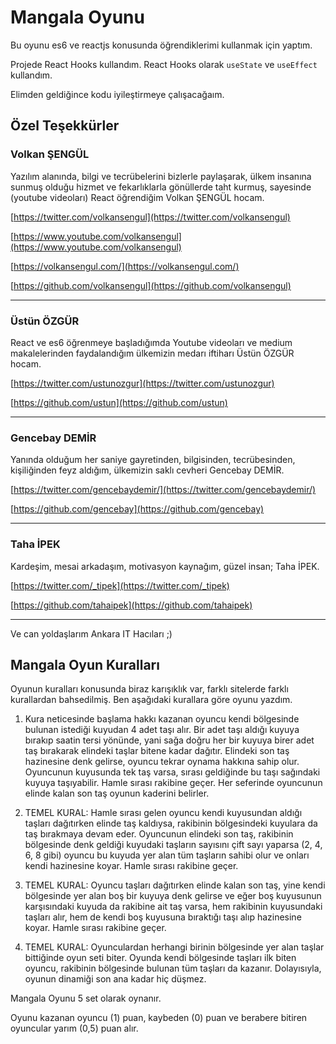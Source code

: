 # Mangala Oyunu

Bu oyunu es6 ve reactjs konusunda öğrendiklerimi kullanmak için yaptım.

Projede React Hooks kullandım. React Hooks olarak `useState` ve `useEffect` kullandım.

Elimden geldiğince kodu iyileştirmeye çalışacağaım. 

## Özel Teşekkürler

### Volkan ŞENGÜL
Yazılım alanında, bilgi ve tecrübelerini bizlerle paylaşarak, ülkem insanına sunmuş olduğu hizmet ve fekarlıklarla gönüllerde taht kurmuş, sayesinde (youtube videoları) React öğrendiğim Volkan ŞENGÜL hocam. 

[https://twitter.com/volkansengul](https://twitter.com/volkansengul)

[https://www.youtube.com/volkansengul](https://www.youtube.com/volkansengul)

[https://volkansengul.com/](https://volkansengul.com/)

[https://github.com/volkansengul](https://github.com/volkansengul)

---

### Üstün ÖZGÜR
React ve es6 öğrenmeye başladığımda Youtube videoları ve medium makalelerinden faydalandığım ülkemizin medarı iftiharı Üstün ÖZGÜR hocam.

[https://twitter.com/ustunozgur](https://twitter.com/ustunozgur)

[https://github.com/ustun](https://github.com/ustun)

---

### Gencebay DEMİR
Yanında olduğum her saniye gayretinden, bilgisinden, tecrübesinden, kişiliğinden feyz aldığım, ülkemizin saklı cevheri Gencebay DEMİR.

[https://twitter.com/gencebaydemir/](https://twitter.com/gencebaydemir/)

[https://github.com/gencebay](https://github.com/gencebay)

---

### Taha İPEK
Kardeşim, mesai arkadaşım, motivasyon kaynağım, güzel insan; Taha İPEK.

[https://twitter.com/_tipek](https://twitter.com/_tipek)

[https://github.com/tahaipek](https://github.com/tahaipek)

---

Ve can yoldaşlarım Ankara IT Hacıları ;)

## Mangala Oyun Kuralları
Oyunun kuralları konusunda biraz karışıklık var, farklı sitelerde farklı kurallardan bahsedilmiş. Ben aşağıdaki kurallara göre oyunu yazdım.

1. Kura neticesinde başlama hakkı kazanan oyuncu kendi bölgesinde bulunan istediği kuyudan 4 adet taşı alır. Bir adet taşı aldığı kuyuya bırakıp saatin tersi yönünde, yani sağa doğru her bir kuyuya birer adet taş bırakarak elindeki taşlar bitene kadar dağıtır. Elindeki son taş hazinesine denk gelirse, oyuncu tekrar oynama hakkına sahip olur. Oyuncunun kuyusunda tek taş varsa, sırası geldiğinde bu taşı sağındaki kuyuya taşıyabilir. Hamle sırası rakibine geçer. Her seferinde oyuncunun elinde kalan son taş oyunun kaderini belirler.

2. TEMEL KURAL: Hamle sırası gelen oyuncu kendi kuyusundan aldığı taşları dağıtırken elinde taş kaldıysa, rakibinin bölgesindeki kuyulara da taş bırakmaya devam eder. Oyuncunun elindeki son taş, rakibinin bölgesinde denk geldiği kuyudaki taşların sayısını çift sayı yaparsa (2, 4, 6, 8 gibi) oyuncu bu kuyuda yer alan tüm taşların sahibi olur ve onları kendi hazinesine koyar. Hamle sırası rakibine geçer.

3. TEMEL KURAL: Oyuncu taşları dağıtırken elinde kalan son taş, yine kendi bölgesinde yer alan boş bir kuyuya denk gelirse ve eğer boş kuyusunun karşısındaki kuyuda da rakibine ait taş varsa, hem rakibinin kuyusundaki taşları alır, hem de kendi boş kuyusuna bıraktığı taşı alıp hazinesine koyar. Hamle sırası rakibine geçer.

4. TEMEL KURAL: Oyunculardan herhangi birinin bölgesinde yer alan taşlar bittiğinde oyun seti biter. Oyunda kendi bölgesinde taşları ilk biten oyuncu, rakibinin bölgesinde bulunan tüm taşları da kazanır. Dolayısıyla, oyunun dinamiği son ana kadar hiç düşmez.

Mangala Oyunu 5 set olarak oynanır.

Oyunu kazanan oyuncu (1) puan, kaybeden (0) puan ve berabere bitiren oyuncular yarım (0,5) puan alır.